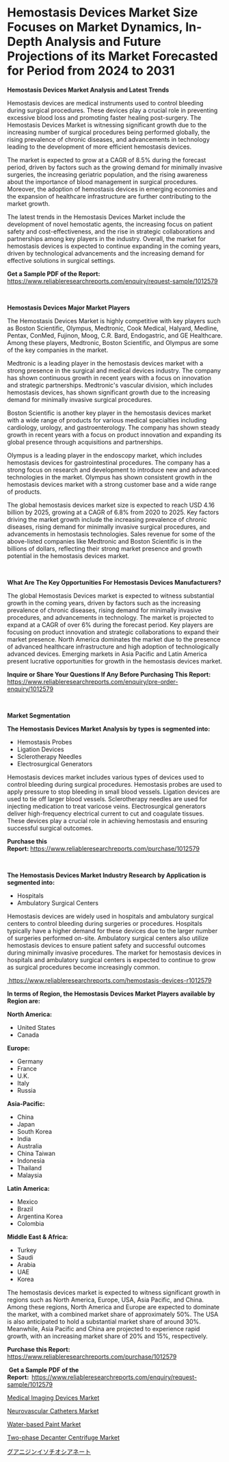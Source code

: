 <p><h1>Hemostasis Devices Market Size Focuses on Market Dynamics, In-Depth Analysis and Future Projections of its Market Forecasted for Period from 2024 to 2031</h1></p><p><strong>Hemostasis Devices Market Analysis and Latest Trends</strong></p>
<p><p>Hemostasis devices are medical instruments used to control bleeding during surgical procedures. These devices play a crucial role in preventing excessive blood loss and promoting faster healing post-surgery. The Hemostasis Devices Market is witnessing significant growth due to the increasing number of surgical procedures being performed globally, the rising prevalence of chronic diseases, and advancements in technology leading to the development of more efficient hemostasis devices.</p><p>The market is expected to grow at a CAGR of 8.5% during the forecast period, driven by factors such as the growing demand for minimally invasive surgeries, the increasing geriatric population, and the rising awareness about the importance of blood management in surgical procedures. Moreover, the adoption of hemostasis devices in emerging economies and the expansion of healthcare infrastructure are further contributing to the market growth.</p><p>The latest trends in the Hemostasis Devices Market include the development of novel hemostatic agents, the increasing focus on patient safety and cost-effectiveness, and the rise in strategic collaborations and partnerships among key players in the industry. Overall, the market for hemostasis devices is expected to continue expanding in the coming years, driven by technological advancements and the increasing demand for effective solutions in surgical settings.</p></p>
<p><strong>Get a Sample PDF of the Report:&nbsp;</strong> <a href="https://www.reliableresearchreports.com/enquiry/request-sample/1012579">https://www.reliableresearchreports.com/enquiry/request-sample/1012579</a></p>
<p>&nbsp;</p>
<p><strong>Hemostasis Devices Major Market Players</strong></p>
<p><p>The Hemostasis Devices Market is highly competitive with key players such as Boston Scientific, Olympus, Medtronic, Cook Medical, Halyard, Medline, Pentax, ConMed, Fujinon, Moog, C.R. Bard, Endogastric, and GE Healthcare. Among these players, Medtronic, Boston Scientific, and Olympus are some of the key companies in the market.</p><p>Medtronic is a leading player in the hemostasis devices market with a strong presence in the surgical and medical devices industry. The company has shown continuous growth in recent years with a focus on innovation and strategic partnerships. Medtronic's vascular division, which includes hemostasis devices, has shown significant growth due to the increasing demand for minimally invasive surgical procedures.</p><p>Boston Scientific is another key player in the hemostasis devices market with a wide range of products for various medical specialties including cardiology, urology, and gastroenterology. The company has shown steady growth in recent years with a focus on product innovation and expanding its global presence through acquisitions and partnerships.</p><p>Olympus is a leading player in the endoscopy market, which includes hemostasis devices for gastrointestinal procedures. The company has a strong focus on research and development to introduce new and advanced technologies in the market. Olympus has shown consistent growth in the hemostasis devices market with a strong customer base and a wide range of products.</p><p>The global hemostasis devices market size is expected to reach USD 4.16 billion by 2025, growing at a CAGR of 6.8% from 2020 to 2025. Key factors driving the market growth include the increasing prevalence of chronic diseases, rising demand for minimally invasive surgical procedures, and advancements in hemostasis technologies. Sales revenue for some of the above-listed companies like Medtronic and Boston Scientific is in the billions of dollars, reflecting their strong market presence and growth potential in the hemostasis devices market.</p></p>
<p>&nbsp;</p>
<p><strong>What Are The Key Opportunities For Hemostasis Devices Manufacturers?</strong></p>
<p><p>The global Hemostasis Devices market is expected to witness substantial growth in the coming years, driven by factors such as the increasing prevalence of chronic diseases, rising demand for minimally invasive procedures, and advancements in technology. The market is projected to expand at a CAGR of over 6% during the forecast period. Key players are focusing on product innovation and strategic collaborations to expand their market presence. North America dominates the market due to the presence of advanced healthcare infrastructure and high adoption of technologically advanced devices. Emerging markets in Asia Pacific and Latin America present lucrative opportunities for growth in the hemostasis devices market.</p></p>
<p><strong>Inquire or Share Your Questions If Any Before Purchasing This Report:</strong> <a href="https://www.reliableresearchreports.com/enquiry/pre-order-enquiry/1012579">https://www.reliableresearchreports.com/enquiry/pre-order-enquiry/1012579</a></p>
<p>&nbsp;</p>
<p><strong>Market Segmentation</strong></p>
<p><strong>The Hemostasis Devices Market Analysis by types is segmented into:</strong></p>
<p><ul><li>Hemostasis Probes</li><li>Ligation Devices</li><li>Sclerotherapy Needles</li><li>Electrosurgical Generators</li></ul></p>
<p><p>Hemostasis devices market includes various types of devices used to control bleeding during surgical procedures. Hemostasis probes are used to apply pressure to stop bleeding in small blood vessels. Ligation devices are used to tie off larger blood vessels. Sclerotherapy needles are used for injecting medication to treat varicose veins. Electrosurgical generators deliver high-frequency electrical current to cut and coagulate tissues. These devices play a crucial role in achieving hemostasis and ensuring successful surgical outcomes.</p></p>
<p><strong>Purchase this Report:&nbsp;</strong><a href="https://www.reliableresearchreports.com/purchase/1012579">https://www.reliableresearchreports.com/purchase/1012579</a></p>
<p>&nbsp;</p>
<p><strong>The Hemostasis Devices Market Industry Research by Application is segmented into:</strong></p>
<p><ul><li>Hospitals</li><li>Ambulatory Surgical Centers</li></ul></p>
<p><p>Hemostasis devices are widely used in hospitals and ambulatory surgical centers to control bleeding during surgeries or procedures. Hospitals typically have a higher demand for these devices due to the larger number of surgeries performed on-site. Ambulatory surgical centers also utilize hemostasis devices to ensure patient safety and successful outcomes during minimally invasive procedures. The market for hemostasis devices in hospitals and ambulatory surgical centers is expected to continue to grow as surgical procedures become increasingly common.</p></p>
<p><a href="https://www.reliableresearchreports.com/hemostasis-devices-r1012579">&nbsp;https://www.reliableresearchreports.com/hemostasis-devices-r1012579</a></p>
<p><strong>In terms of Region, the Hemostasis Devices Market Players available by Region are:</strong></p>
<p>
    <p> <strong> North America: </strong>
        <ul>
            <li>United States</li>
            <li>Canada</li>
        </ul>
        </p> 
    <p> <strong> Europe: </strong>
        <ul>
            <li>Germany</li>
            <li>France</li>
            <li>U.K.</li>
            <li>Italy</li>
            <li>Russia</li>
        </ul>
        </p> 
    <p> <strong> Asia-Pacific: </strong>
        <ul>
            <li>China</li>
            <li>Japan</li>
            <li>South Korea</li>
            <li>India</li>
            <li>Australia</li>
            <li>China Taiwan</li>
            <li>Indonesia</li>
            <li>Thailand</li>
            <li>Malaysia</li>
        </ul>
        </p> 
    <p> <strong> Latin America: </strong>
        <ul>
            <li>Mexico</li>
            <li>Brazil</li>
            <li>Argentina Korea</li>
            <li>Colombia</li>
        </ul>
        </p> 
    <p> <strong> Middle East & Africa: </strong>
        <ul>
            <li>Turkey</li>
            <li>Saudi</li>
            <li>Arabia</li>
            <li>UAE</li>
            <li>Korea</li>
        </ul>
    </p>
    </p>
<p><p>The hemostasis devices market is expected to witness significant growth in regions such as North America, Europe, USA, Asia Pacific, and China. Among these regions, North America and Europe are expected to dominate the market, with a combined market share of approximately 50%. The USA is also anticipated to hold a substantial market share of around 30%. Meanwhile, Asia Pacific and China are projected to experience rapid growth, with an increasing market share of 20% and 15%, respectively.</p></p>
<p><strong>Purchase this Report: </strong><a href="https://www.reliableresearchreports.com/purchase/1012579">https://www.reliableresearchreports.com/purchase/1012579</a></p>
<p>&nbsp;<strong>Get a Sample PDF of the Report:&nbsp;&nbsp;</strong><a href="https://www.reliableresearchreports.com/enquiry/request-sample/1012579">https://www.reliableresearchreports.com/enquiry/request-sample/1012579</a></p>
<p><strong></strong></p>
<p><p><a href="https://github.com/gladysalidde/Market-Research-Report-List-1/blob/main/medical-imaging-devices-market.md">Medical Imaging Devices Market</a></p><p><a href="https://github.com/dimitrishawkinswaynenp91rgz/Market-Research-Report-List-2/blob/main/neurovascular-catheters-market.md">Neurovascular Catheters Market</a></p><p><a href="https://issuu.com/reportprime-2/docs/water-based-paint-market-size-2030.pptx">Water-based Paint Market</a></p><p><a href="https://issuu.com/reportprime-2/docs/two-phase-decanter-centrifuge-market-size-2030.ppt">Two-phase Decanter Centrifuge Market</a></p><p><a href="https://github.com/avbqbctihcbe2/Market-Research-Report-List-2/blob/main/936063752795.md">グアニジンイソチオシアネート</a></p></p>